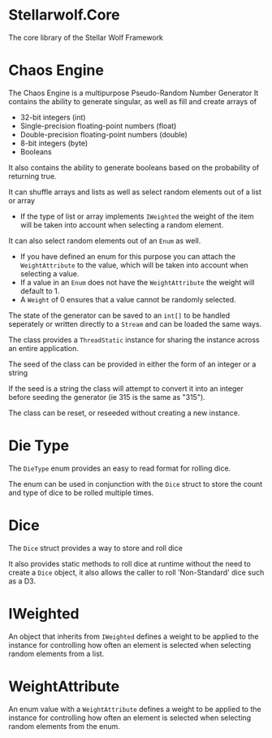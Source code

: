 # Stellarwolf.Core
The core library of the Stellar Wolf Framework

# Chaos Engine
The Chaos Engine is a multipurpose Pseudo-Random Number Generator
It contains the ability to generate singular, as well as fill and create arrays of
 - 32-bit integers (int)
 - Single-precision floating-point numbers (float)
 - Double-precision floating-point numbers (double)
 - 8-bit integers (byte)
 - Booleans

It also contains the ability to generate booleans based on the probability of returning true.

It can shuffle arrays and lists as well as select random elements out of a list or array
 - If the type of list or array implements `IWeighted` the weight of the item will be taken into account when selecting a random element.
 
It can also select random elements out of an `Enum` as well.
 - If you have defined an enum for this purpose you can attach the `WeightAttribute` to the value, which will be taken into account when selecting a value.
 - If a value in an `Enum` does not have the `WeightAttribute` the weight will default to 1.
 - A `Weight` of 0 ensures that a value cannot be randomly selected.
 
The state of the generator can be saved to an `int[]` to be handled seperately or written directly to a `Stream` and can be loaded the same ways.

The class provides a `ThreadStatic` instance for sharing the instance across an entire application.

The seed of the class can be provided in either the form of an integer or a string

 If the seed is a string the class will attempt to convert it into an integer before seeding the generator (ie 315 is the same as "315").
 
The class can be reset, or reseeded without creating a new instance.

# Die Type
The `DieType` enum provides an easy to read format for rolling dice.
 
The enum can be used in conjunction with the `Dice` struct to store the count and type of dice to be rolled multiple times.

# Dice
The `Dice` struct provides a way to store and roll dice

It also provides static methods to roll dice at runtime without the need to create a `Dice` object, it also allows the caller to roll 'Non-Standard' dice such as a D3.

# IWeighted
An object that inherits from `IWeighted` defines a weight to be applied to the instance for controlling how often an element is selected when selecting random elements from a list.

# WeightAttribute
An enum value with a `WeightAttribute` defines a weight to be applied to the instance for controlling how often an element is selected when selecting random elements from the enum.
